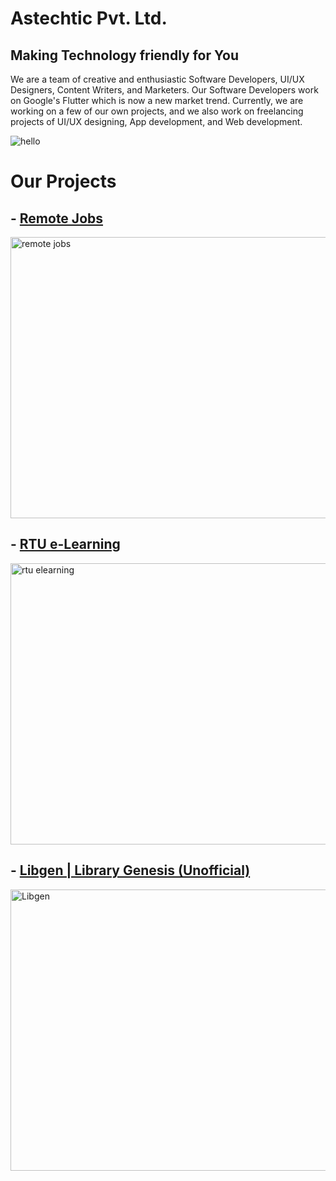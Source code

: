 # Astechtic Pvt. Ltd.

## Making Technology friendly for You

We are a team of creative and enthusiastic Software Developers, UI/UX Designers, Content Writers, and Marketers. Our Software Developers work on Google's Flutter which is now a new market trend. Currently, we are working on a few of our own projects, and we also work on freelancing projects of UI/UX designing, App development, and Web development.
  

![hello](https://sdk.bitmoji.com/render/panel/6ce76d26-9c7a-4fd2-8675-f5d4225363d6-d11d3cab-f00b-40ab-867e-160358cd9ec6-v1.png?transparent=1&palette=1)

# Our Projects

## - [Remote Jobs](https://play.google.com/store/apps/details?id=com.yaaratech.remote.jobs)

<img src="https://user-images.githubusercontent.com/64513385/139705978-ce267a7e-ef31-4dff-a8f3-42365967c658.png" alt="remote jobs" width="1000" height="450">

## - [RTU e-Learning](https://play.google.com/store/apps/details?id=com.rtu.elearning.app.yaaratech)

<img src="https://user-images.githubusercontent.com/64513385/139697975-6f0029dd-abc8-4e25-8228-923e6f0e0b10.png" alt="rtu elearning" width="1000" height="450">

## - [Libgen | Library Genesis (Unofficial)](https://play.google.com/store/apps/details?id=com.yaaratech.libgen)

<img src="https://user-images.githubusercontent.com/64513385/141666092-3d855c9c-7332-475d-a4c3-5f350afa3286.jpeg" alt="Libgen" width="1000" height="450">

